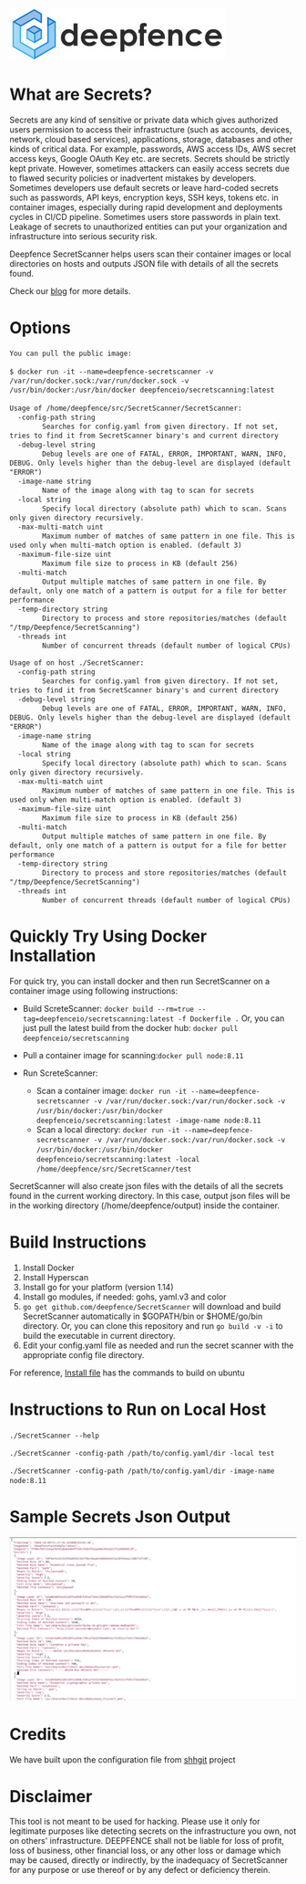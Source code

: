 ![Deepfence Logo](images/Deepfence-Logo_Black.jpg)

# What are Secrets?

Secrets are any kind of sensitive or private data which gives authorized users permission to access their infrastructure (such as accounts, devices, network, cloud based services), applications, storage, databases and other kinds of critical data. For example, passwords, AWS access IDs, AWS secret access keys, Google OAuth Key etc. are secrets. Secrets should be strictly kept private. However, sometimes attackers can easily access secrets due to flawed security policies or inadvertent mistakes by developers. Sometimes developers use default secrets or leave hard-coded secrets such as passwords, API keys, encryption keys, SSH keys, tokens etc. in container images, especially during rapid development and deployments cycles in CI/CD pipeline. Sometimes users store passwords in plain text. Leakage of secrets to unauthorized entities can put your organization and infrastructure into serious security risk.
 
Deepfence SecretScanner helps users scan their container images or local directories on hosts and outputs JSON file with details of all the secrets found.

Check our [blog](https://medium.com/deepfence-cloud-native-security/detecting-secrets-to-reduce-attack-surface-3405ee6329b5) for more details.

# Options

```
You can pull the public image:

$ docker run -it --name=deepfence-secretscanner -v /var/run/docker.sock:/var/run/docker.sock -v /usr/bin/docker:/usr/bin/docker deepfenceio/secretscanning:latest

Usage of /home/deepfence/src/SecretScanner/SecretScanner:
  -config-path string
    	Searches for config.yaml from given directory. If not set, tries to find it from SecretScanner binary's and current directory
  -debug-level string
    	Debug levels are one of FATAL, ERROR, IMPORTANT, WARN, INFO, DEBUG. Only levels higher than the debug-level are displayed (default "ERROR")
  -image-name string
    	Name of the image along with tag to scan for secrets
  -local string
    	Specify local directory (absolute path) which to scan. Scans only given directory recursively.
  -max-multi-match uint
    	Maximum number of matches of same pattern in one file. This is used only when multi-match option is enabled. (default 3)
  -maximum-file-size uint
    	Maximum file size to process in KB (default 256)
  -multi-match
    	Output multiple matches of same pattern in one file. By default, only one match of a pattern is output for a file for better performance
  -temp-directory string
    	Directory to process and store repositories/matches (default "/tmp/Deepfence/SecretScanning")
  -threads int
    	Number of concurrent threads (default number of logical CPUs)

```

```
Usage of on host ./SecretScanner:
  -config-path string
    	Searches for config.yaml from given directory. If not set, tries to find it from SecretScanner binary's and current directory
  -debug-level string
    	Debug levels are one of FATAL, ERROR, IMPORTANT, WARN, INFO, DEBUG. Only levels higher than the debug-level are displayed (default "ERROR")
  -image-name string
    	Name of the image along with tag to scan for secrets
  -local string
    	Specify local directory (absolute path) which to scan. Scans only given directory recursively.
  -max-multi-match uint
    	Maximum number of matches of same pattern in one file. This is used only when multi-match option is enabled. (default 3)
  -maximum-file-size uint
    	Maximum file size to process in KB (default 256)
  -multi-match
    	Output multiple matches of same pattern in one file. By default, only one match of a pattern is output for a file for better performance
  -temp-directory string
    	Directory to process and store repositories/matches (default "/tmp/Deepfence/SecretScanning")
  -threads int
    	Number of concurrent threads (default number of logical CPUs)

```

# Quickly Try Using Docker Installation

For quick try, you can install docker and then run SecretScanner on a container image using following instructions:

* Build ScreteScanner: `docker build --rm=true --tag=deepfenceio/secretscanning:latest -f Dockerfile .` Or, you can just pull the latest build from the docker hub: `docker pull deepfenceio/secretscanning`

* Pull a container image for scanning:`docker pull node:8.11`

* Run ScreteScanner: 
  * Scan a container image: `docker run -it --name=deepfence-secretscanner -v /var/run/docker.sock:/var/run/docker.sock -v /usr/bin/docker:/usr/bin/docker deepfenceio/secretscanning:latest -image-name node:8.11`
  * Scan a local directory: `docker run -it --name=deepfence-secretscanner -v /var/run/docker.sock:/var/run/docker.sock -v /usr/bin/docker:/usr/bin/docker deepfenceio/secretscanning:latest -local /home/deepfence/src/SecretScanner/test`

SecretScanner will also create json files with the details of all the secrets found in the current working directory. In this case, output json files will be in the working directory (/home/deepfence/output) inside the container.

# Build Instructions

1. Install Docker
2. Install Hyperscan
3. Install go for your platform (version 1.14)
4. Install go modules, if needed: gohs, yaml.v3 and color
5. `go get github.com/deepfence/SecretScanner` will download and build SecretScanner automatically in $GOPATH/bin or $HOME/go/bin directory. Or, you can clone this repository and run `go build -v -i` to build the executable in current directory.
6. Edit your config.yaml file as needed and run the secret scanner with the appropriate config file directory.

For reference, [Install file](https://github.com/deepfence/SecretScanner/blob/master/Install.Ubuntu) has the commands to build on ubuntu

# Instructions to Run on Local Host

`./SecretScanner --help`

`./SecretScanner -config-path /path/to/config.yaml/dir -local test`

`./SecretScanner -config-path /path/to/config.yaml/dir -image-name node:8.11`

# Sample Secrets Json Output

![SampleJsonOutput](images/SampleJsonSecretsOutput.png)

# Credits

We have built upon the configuration file from [shhgit](https://github.com/eth0izzle/shhgit) project

# Disclaimer

This tool is not meant to be used for hacking. Please use it only for legitimate purposes like detecting secrets on the infrastructure you own, not on others' infrastructure. DEEPFENCE shall not be liable for loss of profit, loss of business, other financial loss, or any other loss or damage which may be caused, directly or indirectly, by the inadequacy of SecretScanner for any purpose or use thereof or by any defect or deficiency therein.


